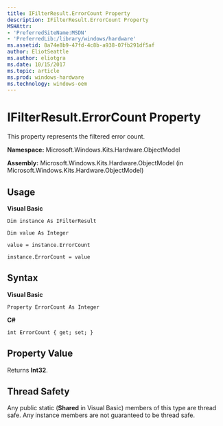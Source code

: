 ```yaml
---
title: IFilterResult.ErrorCount Property
description: IFilterResult.ErrorCount Property
MSHAttr:
- 'PreferredSiteName:MSDN'
- 'PreferredLib:/library/windows/hardware'
ms.assetid: 8a74e8b9-47fd-4c8b-a938-07fb291df5af
author: EliotSeattle
ms.author: eliotgra
ms.date: 10/15/2017
ms.topic: article
ms.prod: windows-hardware
ms.technology: windows-oem
---
```


# IFilterResult.ErrorCount Property


This property represents the filtered error count.

**Namespace:** Microsoft.Windows.Kits.Hardware.ObjectModel

**Assembly:** Microsoft.Windows.Kits.Hardware.ObjectModel (in Microsoft.Windows.Kits.Hardware.ObjectModel)

## <span id="Usage"></span><span id="usage"></span><span id="USAGE"></span>Usage


**Visual Basic**

`Dim instance As IFilterResult`

`Dim value As Integer`

`value = instance.ErrorCount`

`instance.ErrorCount = value`

## <span id="Syntax"></span><span id="syntax"></span><span id="SYNTAX"></span>Syntax


**Visual Basic**

`Property ErrorCount As Integer`

**C#**

`int ErrorCount { get; set; }`

## <span id="Property_Value"></span><span id="property_value"></span><span id="PROPERTY_VALUE"></span>Property Value


Returns **Int32**.

## <span id="Thread_Safety"></span><span id="thread_safety"></span><span id="THREAD_SAFETY"></span>Thread Safety


Any public static (**Shared** in Visual Basic) members of this type are thread safe. Any instance members are not guaranteed to be thread safe.

 

 






